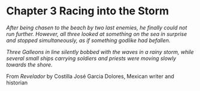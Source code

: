 # Chapter 3 Racing into the Storm

*After being chasen to the beach by two last enemies, he finally could not run further. However, all three looked at something on the sea in surprise and stopped simultaneously, as if something godlike had befallen.*

*Three Galleons in line silently bobbed with the waves in a rainy storm, while several small ships carrying soldiers and priests were moving slowly towards the shore.*

From *Revelador* by Costilla José Garcia Dolores, Mexican writer and historian